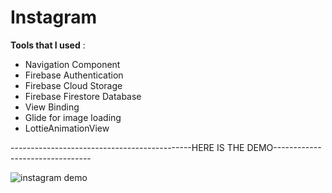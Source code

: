 # Instagram

**Tools that I used** :

- Navigation Component
- Firebase Authentication
- Firebase Cloud Storage
- Firebase Firestore Database
- View Binding
- Glide for image loading
- LottieAnimationView

---------------------------------------------HERE IS THE DEMO--------------------------------

![instagram demo](https://user-images.githubusercontent.com/64928807/212548191-85b16933-e0e8-4d83-8f88-fc4d8a746a26.gif)

